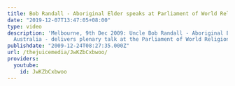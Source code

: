 ```yaml
---
title: Bob Randall - Aboriginal Elder speaks at Parliament of World Religions
date: "2019-12-07T13:47:05+08:00"
type: video
description: 'Melbourne, 9th Dec 2009: Uncle Bob Randall - Aboriginal Elder of Central
  Australia - delivers plenary talk at the Parliament of World Religions.'
publishdate: "2009-12-24T08:27:35.000Z"
url: /thejuicemedia/JwKZbCxbwoo/
providers:
  youtube:
    id: JwKZbCxbwoo
---
```


